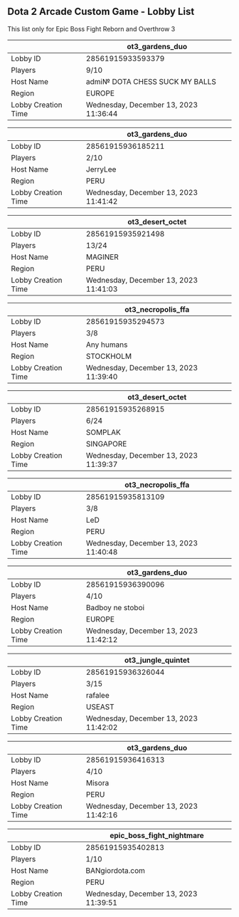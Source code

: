 ## Dota 2 Arcade Custom Game - Lobby List

This list only for Epic Boss Fight Reborn and Overthrow 3

|  | ot3_gardens_duo |
| ------ | ------ |
| Lobby ID | 28561915933593379 |
| Players | 9/10 |
| Host Name | admi№ DOTA CHESS SUCK MY BALLS |
| Region | EUROPE |
| Lobby Creation Time | Wednesday, December 13, 2023 11:36:44 |


|  | ot3_gardens_duo |
| ------ | ------ |
| Lobby ID | 28561915936185211 |
| Players | 2/10 |
| Host Name | JerryLee |
| Region | PERU |
| Lobby Creation Time | Wednesday, December 13, 2023 11:41:42 |


|  | ot3_desert_octet |
| ------ | ------ |
| Lobby ID | 28561915935921498 |
| Players | 13/24 |
| Host Name | MAGINER |
| Region | PERU |
| Lobby Creation Time | Wednesday, December 13, 2023 11:41:03 |


|  | ot3_necropolis_ffa |
| ------ | ------ |
| Lobby ID | 28561915935294573 |
| Players | 3/8 |
| Host Name | Any humans |
| Region | STOCKHOLM |
| Lobby Creation Time | Wednesday, December 13, 2023 11:39:40 |


|  | ot3_desert_octet |
| ------ | ------ |
| Lobby ID | 28561915935268915 |
| Players | 6/24 |
| Host Name | SOMPLAK |
| Region | SINGAPORE |
| Lobby Creation Time | Wednesday, December 13, 2023 11:39:37 |


|  | ot3_necropolis_ffa |
| ------ | ------ |
| Lobby ID | 28561915935813109 |
| Players | 3/8 |
| Host Name | LeD |
| Region | PERU |
| Lobby Creation Time | Wednesday, December 13, 2023 11:40:48 |


|  | ot3_gardens_duo |
| ------ | ------ |
| Lobby ID | 28561915936390096 |
| Players | 4/10 |
| Host Name | Badboy ne stoboi |
| Region | EUROPE |
| Lobby Creation Time | Wednesday, December 13, 2023 11:42:12 |


|  | ot3_jungle_quintet |
| ------ | ------ |
| Lobby ID | 28561915936326044 |
| Players | 3/15 |
| Host Name | rafalee |
| Region | USEAST |
| Lobby Creation Time | Wednesday, December 13, 2023 11:42:02 |


|  | ot3_gardens_duo |
| ------ | ------ |
| Lobby ID | 28561915936416313 |
| Players | 4/10 |
| Host Name | Misora |
| Region | PERU |
| Lobby Creation Time | Wednesday, December 13, 2023 11:42:16 |


|  | epic_boss_fight_nightmare |
| ------ | ------ |
| Lobby ID | 28561915935402813 |
| Players | 1/10 |
| Host Name | BANgiordota.com |
| Region | PERU |
| Lobby Creation Time | Wednesday, December 13, 2023 11:39:51 |


